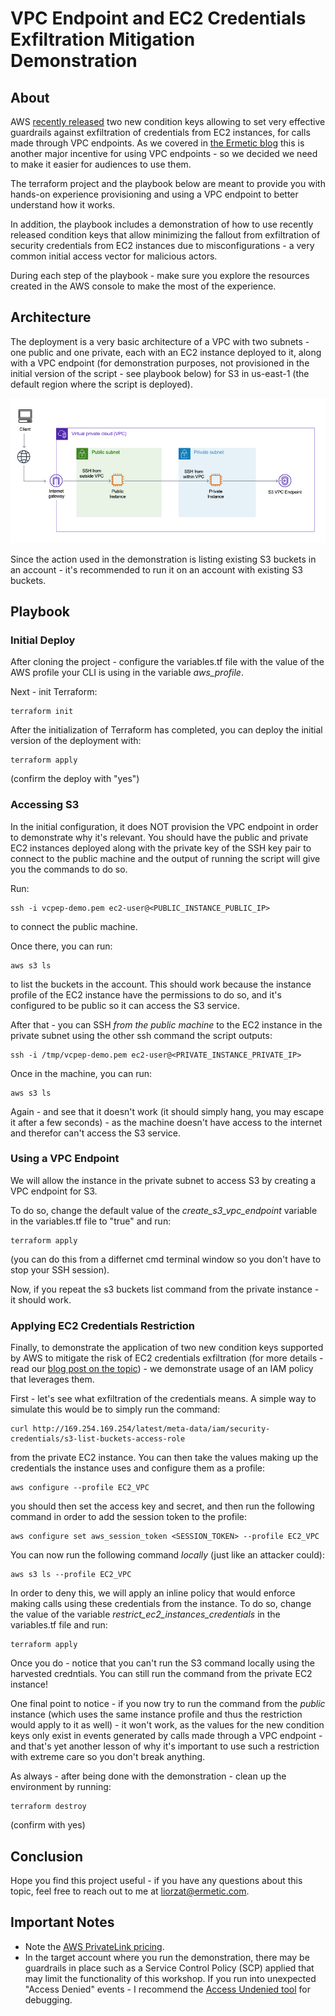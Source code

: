 # VPC Endpoint and EC2 Credentials Exfiltration Mitigation Demonstration 

## About 

AWS [recently released](https://aws.amazon.com/blogs/security/how-to-use-policies-to-restrict-where-ec2-instance-credentials-can-be-used-from/) two new condition keys allowing to set very effective guardrails against exfiltration of credentials from EC2 instances, for calls made through VPC endpoints. As we covered in [the Ermetic blog](https://ermetic.com/blog/aws/a-new-incentive-for-using-aws-vpc-endpoints/) this is another major incentive for using VPC endpoints - so we decided we need to make it easier for audiences to use them.  

The terraform project and the playbook below are meant to provide you with hands-on experience provisioning and using a VPC endpoint to better understand how it works. 

In addition, the playbook includes a demonstration of how to use recently released condition keys that allow minimizing the fallout from exfiltration of security credentials from EC2 instances due to misconfigurations - a very common initial access vector for malicious actors. 

During each step of the playbook - make sure you explore the resources created in the AWS console to make the most of the experience. 

## Architecture 

The deployment is a very basic architecture of a VPC with two subnets - one public and one private, each with an EC2 instance deployed to it, along with a VPC endpoint (for demonstration purposes, not provisioned in the initial version of the script - see playbook below) for S3 in us-east-1 (the default region where the script is deployed). 

![Project Architecture][vpc-architecture]

Since the action used in the demonstration is listing existing S3 buckets in an account - it's recommended to run it on an account with existing S3 buckets. 
 
## Playbook 

### Initial Deploy 

After cloning the project - configure the variables.tf file with the value of the AWS profile your CLI is using in the variable *aws_profile*. 

Next - init Terraform: 

    terraform init  

After the initialization of Terraform has completed, you can deploy the initial version of the deployment with:  

    terraform apply 

(confirm the deploy with "yes")

### Accessing S3 

In the initial configuration, it does NOT provision the VPC endpoint in order to demonstrate why it's relevant. You should have the public and private EC2 instances deployed along with the private key of the SSH key pair to connect to the public machine and the output of running the script will give you the commands to do so. 

Run: 

    ssh -i vcpep-demo.pem ec2-user@<PUBLIC_INSTANCE_PUBLIC_IP>

to connect the public machine. 

Once there, you can run: 

    aws s3 ls 

to list the buckets in the account. This should work because the instance profile of the EC2 instance have the permissions to do so, and it's configured to be public so it can access the S3 service. 

After that - you can SSH *from the public machine* to the EC2 instance in the private subnet using the other ssh command the script outputs: 

    ssh -i /tmp/vcpep-demo.pem ec2-user@<PRIVATE_INSTANCE_PRIVATE_IP> 

Once in the machine, you can run: 

    aws s3 ls 

Again - and see that it doesn't work (it should simply hang, you may escape it after a few seconds) - as the machine doesn't have access to the internet and therefor can't access the S3 service. 

### Using a VPC Endpoint 

We will allow the instance in the private subnet to access S3 by creating a VPC endpoint for S3. 

To do so, change the default value of the *create_s3_vpc_endpoint* variable in the variables.tf file to "true" and run: 

    terraform apply 

(you can do this from a differnet cmd terminal window so you don't have to stop your SSH session). 

Now, if you repeat the s3 buckets list command from the private instance - it should work.

### Applying EC2 Credentials Restriction 

Finally, to demonstrate the application of two new condition keys supported by AWS to mitigate the risk of EC2 credentials exfiltration (for more details - read our [blog post on the topic](https://ermetic.com/blog/aws/a-new-incentive-for-using-aws-vpc-endpoints/)) - we demonstrate usage of an IAM policy that leverages them. 

First - let's see what exfiltration of the credentials means. A simple way to simulate this would be to simply run the command: 

    curl http://169.254.169.254/latest/meta-data/iam/security-credentials/s3-list-buckets-access-role 

from the private EC2 instance. You can then take the values making up the credentials the instance uses and configure them as a profile: 

    aws configure --profile EC2_VPC

you should then set the access key and secret, and then run the following command in order to add the session token to the profile: 

    aws configure set aws_session_token <SESSION_TOKEN> --profile EC2_VPC 

You can now run the following command *locally* (just like an attacker could): 

    aws s3 ls --profile EC2_VPC  

In order to deny this, we will apply an inline policy that would enforce making calls using these credentials from the instance. To do so, change the value of the variable *restrict_ec2_instances_credentials* in the variables.tf file and run:

    terraform apply 

Once you do - notice that you can't run the S3 command locally using the harvested credntials. You can still run the command from the private EC2 instance! 

One final point to notice - if you now try to run the command from the *public* instance (which uses the same instance profile and thus the restriction would apply to it as well) - it won't work, as the values for the new condition keys only exist in events generated by calls made through a VPC endpoint - and that's yet another lesson of why it's important to use such a restriction with extreme care so you don't break anything. 

As always - after being done with the demonstration - clean up the environment by running:

    terraform destroy  

(confirm with yes)

## Conclusion 

Hope you find this project useful - if you have any questions about this topic, feel free to reach out to me at liorzat@ermetic.com. 

## Important Notes

* Note the [AWS PrivateLink pricing](https://aws.amazon.com/privatelink/pricing/). 
* In the target account where you run the demonstration, there may be guardrails in place such as a Service Control Policy (SCP) applied that may limit the functionality of this workshop. If you run into unexpected "Access Denied" events - I recommend the [Access Undenied tool](https://github.com/ermetic/access-undenied-aws) for debugging. 

[vpc-architecture]: img/vpc_architecture.png